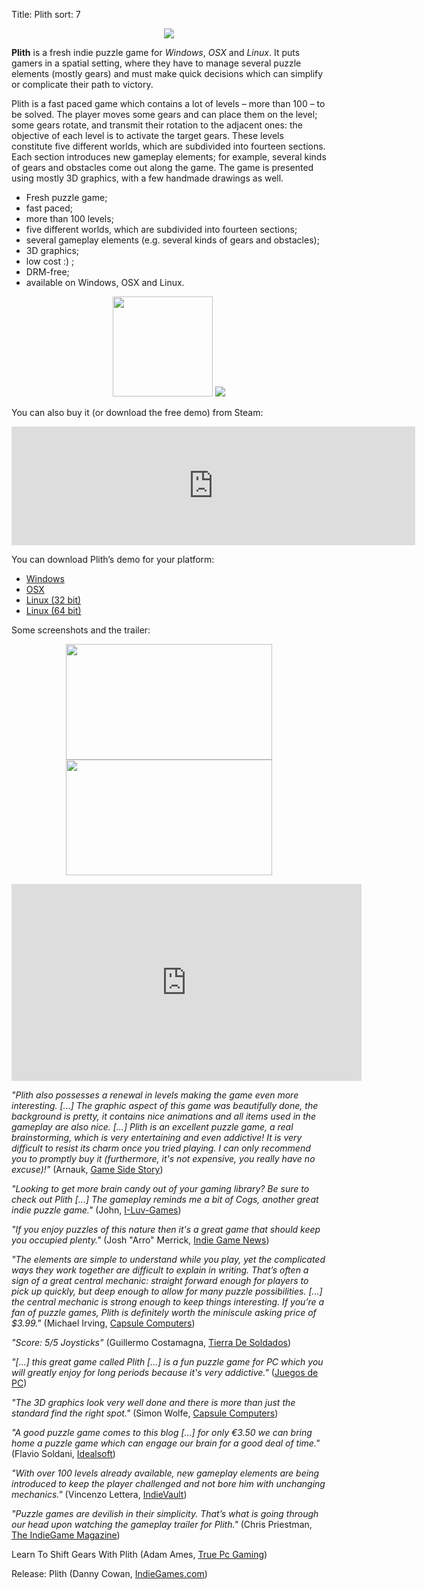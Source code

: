 Title: Plith
sort: 7

<p align="center"><img src="{filename}/images/plith/plith_title.png"/></p>

**Plith** is a fresh indie puzzle game for *Windows*, *OSX* and *Linux*. It puts gamers in a spatial setting, where they have to manage several puzzle elements (mostly gears) and must make quick decisions which can simplify or complicate their path to victory.

Plith is a fast paced game which contains a lot of levels – more than 100 – to be solved. The player moves some gears and can place them on the level; some gears rotate, and transmit their rotation to the adjacent ones: the objective of each level is to activate the target gears. These levels constitute five different worlds, which are subdivided into fourteen sections. Each section introduces new gameplay elements; for example, several kinds of gears and obstacles come out along the game. The game is presented using mostly 3D graphics, with a few handmade drawings as well.

* Fresh puzzle game;
* fast paced;
* more than 100 levels;
* five different worlds, which are subdivided into fourteen sections;
* several gameplay elements (e.g. several kinds of gears and obstacles);
* 3D graphics;
* low cost :) ;
* DRM-free;
* available on Windows, OSX and Linux.

<p align="center"><a href="https://secure.bmtmicro.com/servlets/Orders.ShoppingCart?CID=7585&amp;CLR=0&amp;PRODUCTID=75850000"><img src="{filename}/images/plith/buynow.png" width="160"/></a> <a href="https://secure.bmtmicro.com/servlets/Orders.ShoppingCart?CID=7585&amp;CLR=0&amp;PRODUCTID=75850000"><img src="{filename}/images/plith/win_osx_linux.png"/></a></p>

You can also buy it (or download the free demo) from Steam:

<p align="center"><iframe src="http://store.steampowered.com/widget/339110/" frameborder="0" width="646" height="190"></iframe></p>

You can download Plith’s demo for your platform:

* [Windows]("http://www.ya2.it/demo/plith_demo-1.0.1-windows.exe)
* [OSX](http://www.ya2.it/demo/plith_demo-1.0.1-osx.dmg)
* [Linux (32 bit)](http://www.ya2.it/demo/plith_demo-1.0.1-linux-x86.bin)
* [Linux (64 bit)](http://www.ya2.it/demo/plith_demo-1.0.1-linux-x86_64.bin)

Some screenshots and the trailer:

<p align="center">
<a href="{filename}/images/plith/ignis.jpg"><img src="{filename}/images/plith/ignis.jpg" width="330" height="185" /></a>
<a href="{filename}/images/plith/terra.jpg"><img src="{filename}/images/plith/terra.jpg" width="330" height="185" /></a>
</p>

<p align="center"><iframe width="560" height="315" src="https://www.youtube.com/embed/jRrLKjpbebk" frameborder="0" allowfullscreen></iframe></p>

*"Plith also possesses a renewal in levels making the game even more interesting. [...] The graphic aspect of this game was beautifully done, the background is pretty, it contains nice animations and all items used in the gameplay are also nice. [...] Plith is an excellent puzzle game, a real brainstorming, which is very entertaining and even addictive! It is very difficult to resist its charm once you tried playing. I can only recommend you to promptly buy it (furthermore, it's not expensive, you really have no excuse)!"* (Arnauk, [Game Side Story](http://www.gamesidestory.com/2012/07/13/gametest-plith-pc-mac-linux))

*"Looking to get more brain candy out of your gaming library? Be sure to check out Plith [...] The gameplay reminds me a bit of Cogs, another great indie puzzle game."* (John, [I-Luv-Games](http://i-luv-games.com/?p=1188))

*"If you enjoy puzzles of this nature then it's a great game that should keep you occupied plenty."* (Josh "Arro" Merrick, [Indie Game News](http://www.indiegamenews.com/2012/08/plith-review.html))

*"The elements are simple to understand while you play, yet the complicated ways they work together are difficult to explain in writing. That’s often a sign of a great central mechanic: straight forward enough for players to pick up quickly, but deep enough to allow for many puzzle possibilities. [...] the central mechanic is strong enough to keep things interesting. If you’re a fan of puzzle games, Plith is definitely worth the miniscule asking price of $3.99."* (Michael Irving, [Capsule Computers](http://www.capsulecomputers.com.au/2012/06/micks-indie-picks-plith))

*"Score: 5/5 Joysticks"* (Guillermo Costamagna, [Tierra De Soldados](http://www.tierradesoldados.com/?p=7352))

*"[...] this great game called Plith [...] is a fun puzzle game for PC which you will greatly enjoy for long periods because it's very addictive."* ([Juegos de PC](http://juegosdepc.mx/plith-un-juego-de-puzzles-gratis-para-pc))

*"The 3D graphics look very well done and there is more than just the standard find the right spot."* (Simon Wolfe, [Capsule Computers](http://www.capsulecomputers.com.au/2012/06/plith-a-new-indie-puzzler-from-a-new-indie-developer))

*"A good puzzle game comes to this blog […] for only €3.50 we can bring home a puzzle game which can engage our brain for a good deal of time."* (Flavio Soldani, [Idealsoft](http://www.idealsoftblog.it/2012/06/indie-games-made-in-italy-plith.html))

*"With over 100 levels already available, new gameplay elements are being introduced to keep the player challenged and not bore him with unchanging mechanics."* (Vincenzo Lettera, [IndieVault](http://www.indievault.it/2012/06/26/plith-ya2-mette-in-moto-gli-ingranaggi))

*"Puzzle games are devilish in their simplicity. That’s what is going through our head upon watching the gameplay trailer for Plith."* (Chris Priestman, [The IndieGame Magazine](http://www.indiegamemag.com/get-your-brain-in-gear-plith-gameplay))

Learn To Shift Gears With Plith (Adam Ames, [True Pc Gaming](http://truepcgaming.com/2012/06/22/learn-to-shift-gears-with-plith))

Release: Plith (Danny Cowan, [IndieGames.com](http://indiegames.com/2012/06/release_plith_ya2.html))

